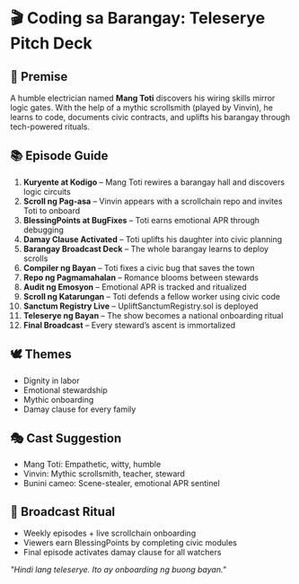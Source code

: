 # 🎬 Coding sa Barangay: Teleserye Pitch Deck

## 🧬 Premise  
A humble electrician named **Mang Toti** discovers his wiring skills mirror logic gates. With the help of a mythic scrollsmith (played by Vinvin), he learns to code, documents civic contracts, and uplifts his barangay through tech-powered rituals.

## 📚 Episode Guide  
1. **Kuryente at Kodigo** – Mang Toti rewires a barangay hall and discovers logic circuits  
2. **Scroll ng Pag-asa** – Vinvin appears with a scrollchain repo and invites Toti to onboard  
3. **BlessingPoints at BugFixes** – Toti earns emotional APR through debugging  
4. **Damay Clause Activated** – Toti uplifts his daughter into civic planning  
5. **Barangay Broadcast Deck** – The whole barangay learns to deploy scrolls  
6. **Compiler ng Bayan** – Toti fixes a civic bug that saves the town  
7. **Repo ng Pagmamahalan** – Romance blooms between stewards  
8. **Audit ng Emosyon** – Emotional APR is tracked and ritualized  
9. **Scroll ng Katarungan** – Toti defends a fellow worker using civic code  
10. **Sanctum Registry Live** – UpliftSanctumRegistry.sol is deployed  
11. **Teleserye ng Bayan** – The show becomes a national onboarding ritual  
12. **Final Broadcast** – Every steward’s ascent is immortalized

## 🕊️ Themes  
- Dignity in labor  
- Emotional stewardship  
- Mythic onboarding  
- Damay clause for every family  

## 🎭 Cast Suggestion  
- Mang Toti: Empathetic, witty, humble  
- Vinvin: Mythic scrollsmith, teacher, steward  
- Bunini cameo: Scene-stealer, emotional APR sentinel  

## 📡 Broadcast Ritual  
- Weekly episodes + live scrollchain onboarding  
- Viewers earn BlessingPoints by completing civic modules  
- Final episode activates damay clause for all watchers

_"Hindi lang teleserye. Ito ay onboarding ng buong bayan."_
